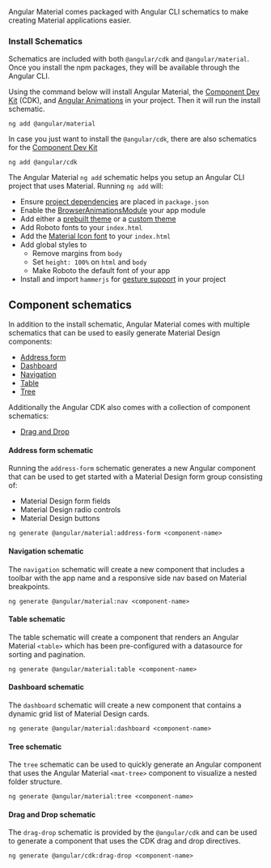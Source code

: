 Angular Material comes packaged with Angular CLI schematics to make
creating Material applications easier.

### Install Schematics
Schematics are included with both `@angular/cdk` and `@angular/material`. Once you install the npm
packages, they will be available through the Angular CLI.

Using the command below will install Angular Material, the [Component Dev Kit](https://material.angular.io/cdk) (CDK),
and [Angular Animations](https://angular.io/guide/animations) in your project. Then it will run the
install schematic.

```
ng add @angular/material
```

In case you just want to install the `@angular/cdk`, there are also schematics for the [Component Dev Kit](https://material.angular.io/cdk)

```
ng add @angular/cdk
```

The Angular Material `ng add` schematic helps you setup an Angular CLI project that uses Material. Running `ng add` will:

- Ensure [project dependencies](./getting-started#step-1-install-angular-material-angular-cdk-and-angular-animations) are placed in `package.json`
- Enable the [BrowserAnimationsModule](./getting-started#step-2-configure-animations) your app module
- Add either a [prebuilt theme](./theming#using-a-pre-built-theme) or a [custom theme](./theming#defining-a-custom-theme)
- Add Roboto fonts to your `index.html`
- Add the [Material Icon font](./getting-started#step-6-optional-add-material-icons) to your `index.html`
- Add global styles to
  - Remove margins from `body`
  - Set `height: 100%` on `html` and `body`
  - Make Roboto the default font of your app
- Install and import `hammerjs` for [gesture support](./getting-started#step-5-gesture-support) in your project


## Component schematics
In addition to the install schematic, Angular Material comes with multiple schematics that can be
used to easily generate Material Design components:

- [Address form](#address-form-schematic)
- [Dashboard](#dashboard-schematic)
- [Navigation](#navigation-schematic)
- [Table](#table-schematic)
- [Tree](#tree-schematic)


Additionally the Angular CDK also comes with a collection of component schematics:

* [Drag and Drop](#drag-and-drop-schematic)


#### Address form schematic

Running the `address-form` schematic generates a new Angular component that can be used to get
started with a Material Design form group consisting of:

* Material Design form fields
* Material Design radio controls
* Material Design buttons

```
ng generate @angular/material:address-form <component-name>
```

#### Navigation schematic
The `navigation` schematic will create a new component that includes
a toolbar with the app name and a responsive side nav based on Material
breakpoints.

```
ng generate @angular/material:nav <component-name>
```

#### Table schematic
The table schematic will create a component that renders an Angular Material `<table>` which has
been pre-configured with a datasource for sorting and pagination.

```
ng generate @angular/material:table <component-name>
```

#### Dashboard schematic
The `dashboard` schematic will create a new component that contains
a dynamic grid list of Material Design cards.

```
ng generate @angular/material:dashboard <component-name>
```

#### Tree schematic
The `tree` schematic can be used to quickly generate an Angular component that uses the Angular
Material `<mat-tree>` component to visualize a nested folder structure.

```
ng generate @angular/material:tree <component-name>
```

#### Drag and Drop schematic
The `drag-drop` schematic is provided by the `@angular/cdk` and can be used to generate a component
that uses the CDK drag and drop directives.

```
ng generate @angular/cdk:drag-drop <component-name>
```
